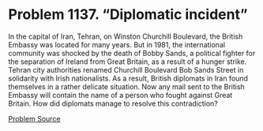 # Problem 1137. “Diplomatic incident”

In the capital of Iran, Tehran, on Winston Churchill Boulevard, the British Embassy was located for many years. But in 1981, the international community was shocked by the death of Bobby Sands, a political fighter for the separation of Ireland from Great Britain, as a result of a hunger strike. Tehran city authorities renamed Churchill Boulevard Bob Sands Street in solidarity with Irish nationalists. As a result, British diplomats in Iran found themselves in a rather delicate situation. Now any mail sent to the British Embassy will contain the name of a person who fought against Great Britain. How did diplomats manage to resolve this contradiction?

[Problem Source](https://www.trizland.ru/tasks/5588/)
